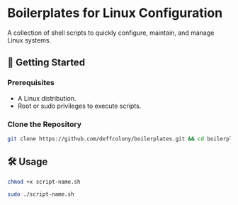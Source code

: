 # Boilerplates for Linux Configuration

A collection of shell scripts to quickly configure, maintain, and manage Linux systems.

## 🚀 Getting Started

### Prerequisites
- A Linux distribution.
- Root or sudo privileges to execute scripts.

### Clone the Repository
```bash
git clone https://github.com/deffcolony/boilerplates.git && cd boilerplates/scripts
```

## 🛠️ Usage

```bash
chmod +x script-name.sh
```

```bash
sudo ./script-name.sh
```